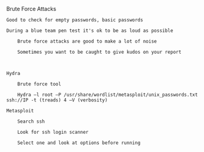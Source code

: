 Brute Force Attacks 

    Good to check for empty passwords, basic passwords 

    During a blue team pen test it's ok to be as loud as possible  

        Brute force attacks are good to make a lot of noise 

        Sometimes you want to be caught to give kudos on your report  

 

    Hydra 

        Brute force tool 

        Hydra –l root –P /usr/share/wordlist/metasploit/unix_passwords.txt ssh://IP -t (treads) 4 –V (verbosity) 

    Metasploit  

        Search ssh  

        Look for ssh login scanner  

        Select one and look at options before running  
